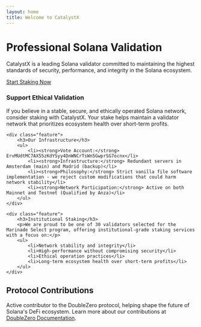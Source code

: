 ```yaml
---
layout: home
title: Welcome to CatalystX
---
```


<div class="hero">
    <h1>Professional Solana Validation</h1>
    <p>CatalystX is a leading Solana validator committed to maintaining the highest standards of security, performance, and integrity in the Solana ecosystem.</p>
    <a href="{{ '/services' | relative_url }}" class="cta-button">Start Staking Now</a>
</div>

<div class="features">
    <div class="feature">
        <h3>Support Ethical Validation</h3>
        <p>If you believe in a stable, secure, and ethically operated Solana network, consider staking with CatalystX. Your stake helps maintain a validator network that prioritizes ecosystem health over short-term profits.</p>
    </div>

    <div class="feature">
        <h3>Our Infrastructure</h3>
        <ul>
            <li><strong>Vote Account:</strong> ErvMUdtMC7AX55zKdYSyy4DnWNCrTsWn5GwprSG7ocnx</li>
            <li><strong>Infrastructure:</strong> Redundant servers in Amsterdam (main) and Madrid (backup)</li>
            <li><strong>Philosophy:</strong> Strict vanilla file software implementation - we reject custom modifications that could harm network stability</li>
            <li><strong>Network Participation:</strong> Active on both Mainnet and Testnet (Qualified by Anza)</li>
        </ul>
    </div>

    <div class="feature">
        <h3>Institutional Staking</h3>
        <p>We are proud to be one of 30 validators selected for the Marinade Select program, offering institutional-grade staking services with a focus on:</p>
        <ul>
            <li>Network stability and integrity</li>
            <li>High-performance without compromising security</li>
            <li>Ethical operation practices</li>
            <li>Long-term ecosystem health over short-term profits</li>
        </ul>
    </div>
</div>

## Protocol Contributions

Active contributor to the DoubleZero protocol, helping shape the future of Solana's DeFi ecosystem. Learn more about our contributions at [DoubleZero Documentation](https://doublezero.documentation). 